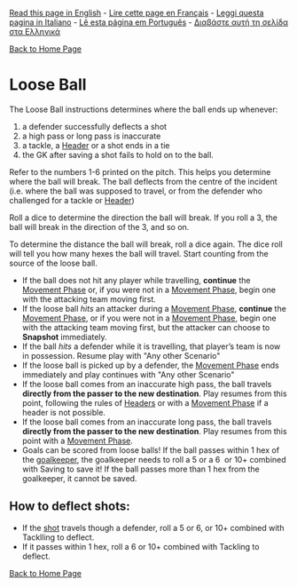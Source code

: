 [Read this page in English](https://counterattackgame.github.io/wiki/loose_ball) - [Lire cette page en Français](https://counterattackgame.github.io/wiki/fr/loose_ball) - [Leggi questa pagina in Italiano](https://counterattackgame.github.io/wiki/it/loose_ball) - [Lê esta página em Português](https://counterattackgame.github.io/wiki/pt/loose_ball) - [Διαβάστε αυτή τη σελίδα στα Ελληνικά](https://counterattackgame.github.io/wiki/gr/loose_ball)

[Back to Home Page](https://counterattackgame.github.io/wiki/index)
# Loose Ball

The Loose Ball instructions determines where the ball ends up whenever:

1. a defender successfully deflects a shot
2. a high pass or long pass is inaccurate
3. a tackle, a [Header](https://counterattackgame.github.io/wiki/heading) or a shot ends in a tie
4. the GK after saving a shot fails to hold on to the ball.

Refer to the numbers 1-6 printed on the pitch. This helps you determine where the ball will break. The ball deflects from the centre of the incident (i.e. where the ball was supposed to travel, or from the defender who challenged for a tackle or [Header](https://counterattackgame.github.io/wiki/heading))

Roll a dice to determine the direction the ball will break. If you roll a 3, the ball will break in the direction of the 3, and so on.

To determine the distance the ball will break, roll a dice again. The dice roll will tell you how many hexes the ball will travel. Start counting from the source of the loose ball.

- If the ball does not hit any player while travelling, **continue** the [Movement Phase](https://counterattackgame.github.io/wiki/movement_phase) or, if you were not in a [Movement Phase](https://counterattackgame.github.io/wiki/movement_phase), begin one with the attacking team moving first.
- If the loose ball _hits_ an attacker during a [Movement Phase](https://counterattackgame.github.io/wiki/movement_phase), **continue** the [Movement Phase](https://counterattackgame.github.io/wiki/movement_phase), or if you were not in a [Movement Phase](https://counterattackgame.github.io/wiki/movement_phase), begin one with the attacking team moving first, but the attacker can choose to **Snapshot** immediately.
- If the ball _hits_ a defender while it is travelling, that player’s team is now in possession. Resume play with "Any other Scenario"
- If the loose ball is picked up by a defender, the [Movement Phase](https://counterattackgame.github.io/wiki/movement_phase) ends immediately and play continues with "Any other Scenario"
- If the loose ball comes from an inaccurate high pass, the ball travels **directly from the passer to the new destination**. Play resumes from this point, following the rules of [Headers](https://counterattackgame.github.io/wiki/heading) or with a [Movement Phase](https://counterattackgame.github.io/wiki/movement_phase) if a header is not possible.
- If the loose ball comes from an inaccurate long pass, the ball travels **directly from the passer to the new destination**. Play resumes from this point with a [Movement Phase](https://counterattackgame.github.io/wiki/movement_phase).
- Goals can be scored from loose balls! If the ball passes within 1 hex of the [goalkeeper](https://counterattackgame.github.io/wiki/goalkeeper), the goalkeeper needs to roll a 5 or a 6  or 10+ combined with Saving to save it! If the ball passes more than 1 hex from the goalkeeper, it cannot be saved.

## How to deflect shots:
- If the [shot](https://counterattackgame.github.io/wiki/shooting) travels though a defender, roll a 5 or 6, or 10+ combined with Tacklling to deflect.
- If it passes within 1 hex, roll a 6 or 10+ combined with Tackling to deflect.

[Back to Home Page](https://counterattackgame.github.io/wiki/index)